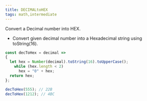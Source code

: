 ```yaml
---
title: DECIMALtoHEX
tags: math,intermediate
---
```


Convert a Decimal number into HEX.

- Convert given decimal number into a Hexadecimal string using toString(16).

```js
const decToHex = decimal =>
{
  let hex = Number(decimal).toString(16).toUpperCase();
    while (hex.length < 2)
      hex = "0" + hex;
  return hex;
};
```

```js
decToHex(555); // 22B
decToHex(1212); // 4BC
```
